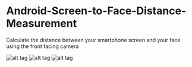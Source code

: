 Android-Screen-to-Face-Distance-Measurement
===========================================

Calculate the distance between your smartphone screen and your face using the front facing camera

![alt tag](Images/Near.jpg)
![alt tag](https://raw.github.com/username/projectname/branch/path/to/img.png)
![alt tag](https://raw.github.com/username/projectname/branch/path/to/img.png)
